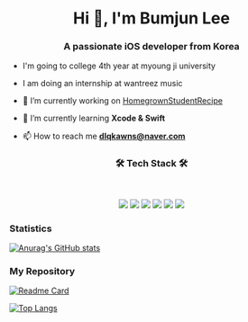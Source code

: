 <h1 align="center">Hi 👋, I'm Bumjun Lee</h1>
<h3 align="center">A passionate iOS developer from Korea</h3>


- I'm going to college 4th year at myoung ji university

- I am doing an internship at wantreez music

- 🔭 I’m currently working on [HomegrownStudentRecipe](https://github.com/Leebumju/HomegrownStudentRecipe)

- 🌱 I’m currently learning **Xcode & Swift**

- 📫 How to reach me **dlqkawns@naver.com**


<h3 align="center"><b>🛠 Tech Stack 🛠</b></h3>

</br>
<p align="center">
<img src="https://img.shields.io/badge/-C-%23000000?logo=C&logoColor=white"/>
<img src="https://img.shields.io/badge/-C+-4479A1?style=flat-square&logo=C+&logoColor=white"/>
<img src="https://img.shields.io/badge/-Swift-%F05138?logo=Swift&logoColer=white"/>
<img src="https://img.shields.io/badge/-iOS-%23000000?logo=Apple&logoColor=white"/>
<img src="https://img.shields.io/badge/MySQL-4479A1?style=flat-square&logo=MySQL&logoColor=white"/>
<img src="https://img.shields.io/badge/-Python-%23000000?logo=Python&logoColor=white"/>



### Statistics

[![Anurag's GitHub stats](https://github-readme-stats.vercel.app/api?username=Leebumju)](https://github.com/anuraghazra/github-readme-stats)

### My Repository
[![Readme Card](https://github-readme-stats.vercel.app/api/pin/?username=Leebumju&repo=HomegrownStudentRecipe)](https://github.com/Leebumju/HomegrownStudentRecipe)


[![Top Langs](https://github-readme-stats.vercel.app/api/top-langs/?username=Leebumju)](https://github.com/anuraghazra/github-readme-stats)




